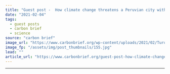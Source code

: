 ```yaml
---
title: "Guest post -  How climate change threatens a Peruvian city with ‘glacial flood’"
date: "2021-02-04"
tags: 
  - guest posts
  - carbon brief
  - science
source: "carbon brief"
image_url: "https://www.carbonbrief.org/wp-content/uploads/2021/02/Turquoise-lake-in-the-andes-mountains-in-peru-e1612455403566-583x372.jpg"
image_fp: "/assets/img/post_thumbnails/155.jpg"
lead: ""
article_url: "https://www.carbonbrief.org/guest-post-how-climate-change-threatens-a-peruvian-city-with-glacial-flood"
---
```


---
